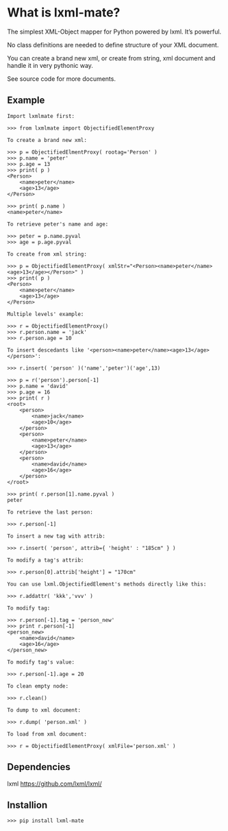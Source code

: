 
What is lxml-mate?
=================

The simplest XML-Object mapper for Python powered by lxml. It’s powerful.

No class definitions are needed to define structure of your XML document.

You can create a brand new xml, or create from string, xml document and handle it in very pythonic way.

See source code for more documents.


Example
-------

    Import lxmlmate first:
    
    >>> from lxmlmate import ObjectifiedElementProxy
    
    To create a brand new xml:
    
    >>> p = ObjectifiedElmentProxy( rootag='Person' )
    >>> p.name = 'peter'
    >>> p.age = 13
    >>> print( p )
    <Person>
        <name>peter</name>
        <age>13</age>
    </Person>
    
    >>> print( p.name )
    <name>peter</name>
    
    To retrieve peter's name and age:
    
    >>> peter = p.name.pyval
    >>> age = p.age.pyval
    
    To create from xml string:
    
    >>> p = ObjectifiedElementProxy( xmlStr="<Person><name>peter</name><age>13</age></Person>" )
    >>> print( p )
    <Person>
        <name>peter</name>
        <age>13</age>
    </Person>
    
    Multiple levels' example:
    
    >>> r = ObjectifiedElementProxy()
    >>> r.person.name = 'jack' 
    >>> r.person.age = 10
    
    To insert descedants like '<person><name>peter</name><age>13</age></person>':
    
    >>> r.insert( 'person' )('name','peter')('age',13)
    
    >>> p = r('person').person[-1]
    >>> p.name = 'david'
    >>> p.age = 16
    >>> print( r )
    <root>
        <person>
            <name>jack</name>
            <age>10</age>
        </person>
        <person>
            <name>peter</name>
            <age>13</age>
        </person>
        <person>
            <name>david</name>
            <age>16</age>
        </person>
    </root>
    
    >>> print( r.person[1].name.pyval )
    peter
    
    To retrieve the last person:
    
    >>> r.person[-1]
    
    To insert a new tag with attrib:
    
    >>> r.insert( 'person', attrib={ 'height' : "185cm" } )
    
    To modify a tag's attrib:
    
    >>> r.person[0].attrib['height'] = "170cm" 
    
    You can use lxml.ObjectifiedElement's methods directly like this:
    
    >>> r.addattr( 'kkk','vvv' )
    
    To modify tag:
    
    >>> r.person[-1].tag = 'person_new'
    >>> print r.person[-1]
    <person_new>        
        <name>david</name>
        <age>16</age>
    </person_new>
    
    To modify tag's value:
    
    >>> r.person[-1].age = 20
    
    To clean empty node:
    
    >>> r.clean()
    
    To dump to xml document:
    
    >>> r.dump( 'person.xml' ) 
    
    To load from xml document:
    
    >>> r = ObjectifiedElementProxy( xmlFile='person.xml' )
    
    
Dependencies
------------
lxml https://github.com/lxml/lxml/


Installion
----------
    >>> pip install lxml-mate






